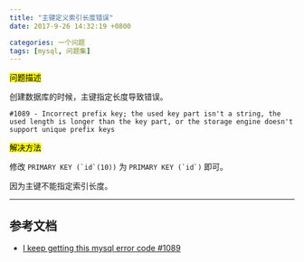 ```yaml
---
title: "主键定义索引长度错误"
date: 2017-9-26 14:32:19 +0800

categories: 一个问题
tags: [mysql, 问题集]
---
```


<mark>问题描述</mark>

创建数据库的时候，主键指定长度导致错误。

`
#1089 - Incorrect prefix key; the used key part isn't a string, the used length is longer than the key part, or the storage engine doesn't support unique prefix keys
`

<mark>解决方法</mark>

修改 ```PRIMARY KEY (`id`(10))``` 为 ```PRIMARY KEY (`id`)``` 即可。

因为主键不能指定索引长度。

---
## 参考文档
- [I keep getting this mysql error code #1089](https://stackoverflow.com/questions/30406066/i-keep-getting-this-mysql-error-code-1089)
